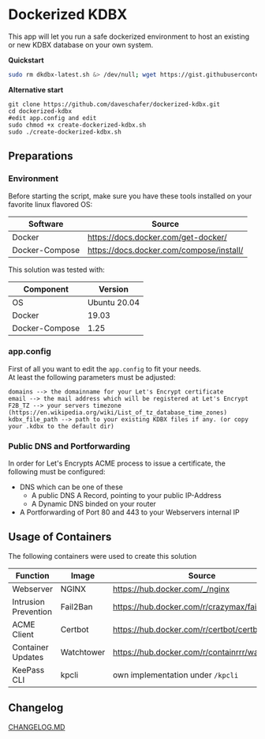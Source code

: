 # Dockerized KDBX

This app will let you run a safe dockerized environment to host an existing or new KDBX database on your own system.

**Quickstart**

```bash
sudo rm dkdbx-latest.sh &> /dev/null; wget https://gist.githubusercontent.com/daveschafer/213a4ca8d4046aaafde77f5becfd0942/raw/de5f18e0c3bca71dc53245418a55bf7afbc63504/dkdbx-latest.sh && sudo bash dkdbx-latest.sh
```

**Alternative start**

```
git clone https://github.com/daveschafer/dockerized-kdbx.git
cd dockerized-kdbx
#edit app.config and edit
sudo chmod +x create-dockerized-kdbx.sh
sudo ./create-dockerized-kdbx.sh
```

## Preparations

### Environment

Before starting the script, make sure you have these tools installed on your favorite linux flavored OS:

| Software       | Source                                     |
| -------------- | ------------------------------------------ |
| Docker         | <https://docs.docker.com/get-docker/>      |
| Docker-Compose | <https://docs.docker.com/compose/install/> |

This solution was tested with:

| Component      | Version      |
| -------------- | ------------ |
| OS             | Ubuntu 20.04 |
| Docker         | 19.03        |
| Docker-Compose | 1.25         |

### app.config

First of all you want to edit the `app.config` to fit your needs.  
At least the following parameters must be adjusted:

```
domains --> the domainname for your Let's Encrypt certificate
email --> the mail address which will be registered at Let's Encrypt
F2B_TZ --> your servers timezone (https://en.wikipedia.org/wiki/List_of_tz_database_time_zones)
kdbx_file_path --> path to your existing KDBX files if any. (or copy your .kdbx to the default dir)
```

### Public DNS and Portforwarding

In order for Let's Encrypts ACME process to issue a certificate, the following must be configured:

- DNS which can be one of these
  - A public DNS A Record, pointing to your public IP-Address
  - A Dynamic DNS binded on your router
- A Portforwarding of Port 80 and 443 to your Webservers internal IP

## Usage of Containers

The following containers were used to create this solution

| Function             | Image      | Source                                           |
| -------------------- | ---------- | ------------------------------------------------ |
| Webserver            | NGINX      | <https://hub.docker.com/_/nginx>                 |
| Intrusion Prevention | Fail2Ban   | <https://hub.docker.com/r/crazymax/fail2ban>     |
| ACME Client          | Certbot    | <https://hub.docker.com/r/certbot/certbot>       |
| Container Updates    | Watchtower | <https://hub.docker.com/r/containrrr/watchtower> |
| KeePass CLI          | kpcli      | own implementation under `/kpcli`                |

## Changelog

[CHANGELOG.MD](CHANGELOG.MD)
